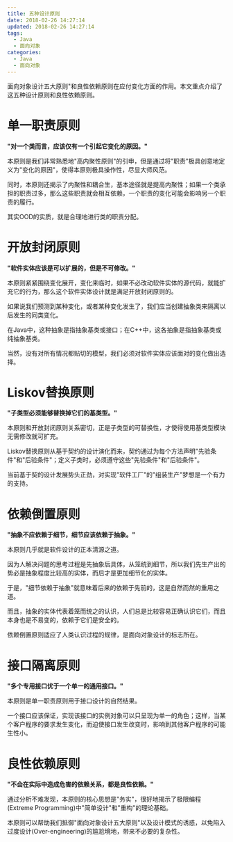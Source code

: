 ```yaml
---
title: 五种设计原则
date: 2018-02-26 14:27:14
updated: 2018-02-26 14:27:14
tags:
  - Java
  - 面向对象
categories: 
  - Java
  - 面向对象
---
```


面向对象设计五大原则"和良性依赖原则在应付变化方面的作用。本文重点介绍了这五种设计原则和良性依赖原则。

<!-- more -->

# 单一职责原则
**"对一个类而言，应该仅有一个引起它变化的原因。"**

本原则是我们非常熟悉地"高内聚性原则"的引申，但是通过将"职责"极具创意地定义为"变化的原因"，使得本原则极具操作性，尽显大师风范。

同时，本原则还揭示了内聚性和耦合生，基本途径就是提高内聚性；如果一个类承担的职责过多，那么这些职责就会相互依赖，一个职责的变化可能会影响另一个职责的履行。

其实OOD的实质，就是合理地进行类的职责分配。

# 开放封闭原则
**"软件实体应该是可以扩展的，但是不可修改。"**

本原则紧紧围绕变化展开，变化来临时，如果不必改动软件实体的源代码，就能扩充它的行为，那么这个软件实体设计就是满足开放封闭原则的。

如果说我们预测到某种变化，或者某种变化发生了，我们应当创建抽象类来隔离以后发生的同类变化。

在Java中，这种抽象是指抽象基类或接口；在C++中，这各抽象是指抽象基类或纯抽象基类。

当然，没有对所有情况都贴切的模型，我们必须对软件实体应该面对的变化做出选择。

# Liskov替换原则
**"子类型必须能够替换掉它们的基类型。"**

本原则和开放封闭原则关系密切，正是子类型的可替换性，才使得使用基类型模块无需修改就可扩充。

Liskov替换原则从基于契约的设计演化而来，契约通过为每个方法声明"先验条件"和"后验条件"；定义子类时，必须遵守这些"先验条件"和"后验条件"。

当前基于契的设计发展势头正劲，对实现"软件工厂"的"组装生产"梦想是一个有力的支持。

# 依赖倒置原则
**"抽象不应依赖于细节，细节应该依赖于抽象。"**

本原则几乎就是软件设计的正本清源之道。

因为人解决问题的思考过程是先抽象后具体，从笼统到细节，所以我们先生产出的势必是抽象程度比较高的实体，而后才是更加细节化的实体。

于是，"细节依赖于抽象"就意味着后来的依赖于先前的，这是自然而然的重用之道。

而且，抽象的实体代表着笼而统之的认识，人们总是比较容易正确认识它们，而且本身也是不易变的，依赖于它们是安全的。

依赖倒置原则适应了人类认识过程的规律，是面向对象设计的标志所在。

# 接口隔离原则
**"多个专用接口优于一个单一的通用接口。"**

本原则是单一职责原则用于接口设计的自然结果。

一个接口应该保证，实现该接口的实例对象可以只呈现为单一的角色；这样，当某个客户程序的要求发生变化，而迫使接口发生改变时，影响到其他客户程序的可能生性小。

# 良性依赖原则
**"不会在实际中造成危害的依赖关系，都是良性依赖。"**

通过分析不难发现，本原则的核心思想是"务实"，很好地揭示了极限编程(Extreme Programming)中"简单设计"和"重构"的理论基础。

本原则可以帮助我们抵御"面向对象设计五大原则"以及设计模式的诱惑，以免陷入过度设计(Over-engineering)的尴尬境地，带来不必要的复杂性。